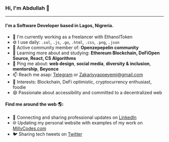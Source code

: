 ### Hi, I'm Abdullah 👋
---

<!-- I'm Abdullah, a software engineer with experience in Blockchain development, JavaScript, Python, GoLang, React, MongoDB and more. I've been working professionally for about 2 years but got my start back in days of MySpace and LiveJournal. I am enthusiastic about solving problems and outside of work my goal is to increase diversity in technology and help the next generation get their start. I am passionate about accessibility and committed to a web that works for everyone.-->

#### I'm a Software Developer based in Lagos, Nigreria.

- 🏢 I'm currently working as a freelancer with EthanolToken
- ⚙️ I use daily: `.sol`, `.js`, `.go`, `.html`, `.css`,  `.png`, `.json`
- 💅 Active community member of: **Openzepepelin community**
- 🌱 Learning more about and studying: **Ethereum Blockchain, DeFiOpen Source, React, CS Algorithms**
- 💬 Ping me about: **web design**, **social media**, **diversity & inclusion**, **mentorship**, **Beyonce**
- 📫 Reach me asap: <a href="https://t.me/DragonTrybe">Telegram</a> or Zakariyyaopeyemi@gmail.com
- 💜 Interests: Blockchain, DeFi optimistic, cryptocurrency enthusiast, foodie
- 😄 Passionate about accessibility and committed to a decentralized web

#### Find me around the web 🌎:
- 💼 Connecting and sharing professional updates on <a href="https://www.linkedin.com/in/abdullah-zakarriya-ba58961aa/">LinkedIn</a>
- 🌐 Updating my personal website with examples of my work on <a href="https://ethanoltoken.com/">MillyCodes.com</a>
- 🐦 Sharing tech tweets on <a href="https://twitter.com/Dev_DragonLord/">Twitter</a>
